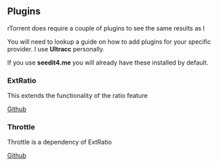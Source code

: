## Plugins

rTorrent does require a couple of plugins to see the same results as I

You will need to lookup a guide on how to add plugins for your specific provider. I use **Ultracc** personally. 

If you use **seedit4.me** you will already have these installed by default.

### ExtRatio

This extends the functionality of the ratio feature

[Github](https://github.com/Novik/ruTorrent/wiki/PluginExtRatio)

### Throttle

Throttle is a dependency of ExtRatio

[Github](https://github.com/Novik/ruTorrent/wiki/PluginThrottle)